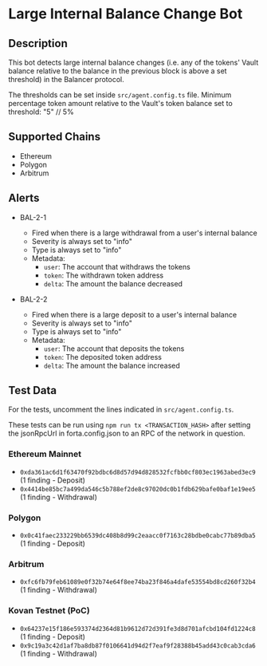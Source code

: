 # Large Internal Balance Change Bot

## Description

This bot detects large internal balance changes (i.e. any of the tokens' Vault balance relative to the balance in the
previous block is above a set threshold) in the Balancer protocol.

The thresholds can be set inside `src/agent.config.ts` file. Minimum percentage token amount relative to the Vault's token balance
set to threshold: "5" // 5%

## Supported Chains

- Ethereum
- Polygon
- Arbitrum

## Alerts

- BAL-2-1

  - Fired when there is a large withdrawal from a user's internal balance
  - Severity is always set to "info"
  - Type is always set to "info"
  - Metadata:
    - `user`: The account that withdraws the tokens
    - `token`: The withdrawn token address
    - `delta`: The amount the balance decreased

- BAL-2-2
  - Fired when there is a large deposit to a user's internal balance
  - Severity is always set to "info"
  - Type is always set to "info"
  - Metadata:
    - `user`: The account that deposits the tokens
    - `token`: The deposited token address
    - `delta`: The amount the balance increased

## Test Data

For the tests, uncomment the lines indicated in `src/agent.config.ts`.

These tests can be run using `npm run tx <TRANSACTION_HASH>` after setting the jsonRpcUrl in forta.config.json to an RPC of the network in question.

### Ethereum Mainnet

- `0xda361ac6d1f63470f92bdbc6d8d57d94d828532fcfbb0cf803ec1963abed3ec9` (1 finding - Deposit)
- `0x4414be85bc7a499da546c5b788ef2de8c97020dc0b1fdb629bafe0baf1e19ee5` (1 finding - Withdrawal)

### Polygon

- `0x0c41faec233229bb6539dc408b8d99c2eaacc0f7163c28bdbe0cabc77b89dba5` (1 finding - Deposit)

### Arbitrum

- `0xfc6fb79feb61089e0f32b74e64f8ee74ba23f846a4dafe53554bd8cd260f32b4` (1 finding - Withdrawal)

### Kovan Testnet (PoC)

- `0x64237e15f186e593374d2364d81b9612d72d391fe3d8d701afcbd104fd1224c8` (1 finding - Deposit)
- `0x9c19a3c42d1af7ba8db87f0106641d94d2f7eaf9f28388b45add43c0cab3cda6` (1 finding - Withdrawal)

